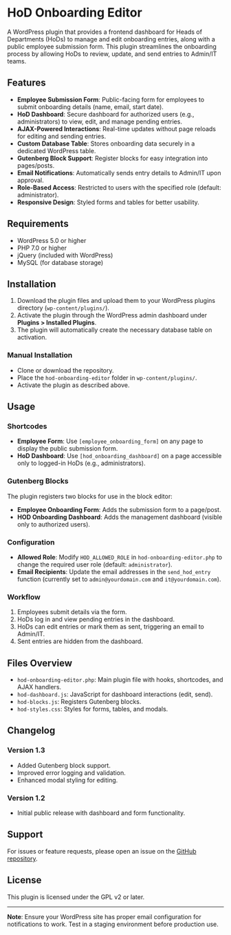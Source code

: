 # HoD Onboarding Editor

A WordPress plugin that provides a frontend dashboard for Heads of Departments (HoDs) to manage and edit onboarding entries, along with a public employee submission form. This plugin streamlines the onboarding process by allowing HoDs to review, update, and send entries to Admin/IT teams.

## Features

- **Employee Submission Form**: Public-facing form for employees to submit onboarding details (name, email, start date).
- **HoD Dashboard**: Secure dashboard for authorized users (e.g., administrators) to view, edit, and manage pending entries.
- **AJAX-Powered Interactions**: Real-time updates without page reloads for editing and sending entries.
- **Custom Database Table**: Stores onboarding data securely in a dedicated WordPress table.
- **Gutenberg Block Support**: Register blocks for easy integration into pages/posts.
- **Email Notifications**: Automatically sends entry details to Admin/IT upon approval.
- **Role-Based Access**: Restricted to users with the specified role (default: administrator).
- **Responsive Design**: Styled forms and tables for better usability.

## Requirements

- WordPress 5.0 or higher
- PHP 7.0 or higher
- jQuery (included with WordPress)
- MySQL (for database storage)

## Installation

1. Download the plugin files and upload them to your WordPress plugins directory (`wp-content/plugins/`).
2. Activate the plugin through the WordPress admin dashboard under **Plugins > Installed Plugins**.
3. The plugin will automatically create the necessary database table on activation.

### Manual Installation

- Clone or download the repository.
- Place the `hod-onboarding-editor` folder in `wp-content/plugins/`.
- Activate the plugin as described above.

## Usage

### Shortcodes

- **Employee Form**: Use `[employee_onboarding_form]` on any page to display the public submission form.
- **HoD Dashboard**: Use `[hod_onboarding_dashboard]` on a page accessible only to logged-in HoDs (e.g., administrators).

### Gutenberg Blocks

The plugin registers two blocks for use in the block editor:

- **Employee Onboarding Form**: Adds the submission form to a page/post.
- **HOD Onboarding Dashboard**: Adds the management dashboard (visible only to authorized users).

### Configuration

- **Allowed Role**: Modify `HOD_ALLOWED_ROLE` in `hod-onboarding-editor.php` to change the required user role (default: `administrator`).
- **Email Recipients**: Update the email addresses in the `send_hod_entry` function (currently set to `admin@yourdomain.com` and `it@yourdomain.com`).

### Workflow

1. Employees submit details via the form.
2. HoDs log in and view pending entries in the dashboard.
3. HoDs can edit entries or mark them as sent, triggering an email to Admin/IT.
4. Sent entries are hidden from the dashboard.

## Files Overview

- `hod-onboarding-editor.php`: Main plugin file with hooks, shortcodes, and AJAX handlers.
- `hod-dashboard.js`: JavaScript for dashboard interactions (edit, send).
- `hod-blocks.js`: Registers Gutenberg blocks.
- `hod-styles.css`: Styles for forms, tables, and modals.

## Changelog

### Version 1.3
- Added Gutenberg block support.
- Improved error logging and validation.
- Enhanced modal styling for editing.

### Version 1.2
- Initial public release with dashboard and form functionality.

## Support

For issues or feature requests, please open an issue on the [GitHub repository](https://github.com/jn2002dk/hod-onboarding-editor).

## License

This plugin is licensed under the GPL v2 or later.

---

**Note**: Ensure your WordPress site has proper email configuration for notifications to work. Test in a staging environment before production use.